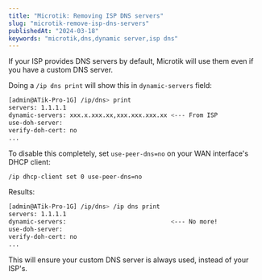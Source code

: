 ```yaml
---
title: "Microtik: Removing ISP DNS servers"
slug: "microtik-remove-isp-dns-servers"
publishedAt: "2024-03-18"
keywords: "microtik,dns,dynamic server,isp dns"
---
```


If your ISP provides DNS servers by default, Microtik will use them even if
you have a custom DNS server.

Doing a `/ip dns print` will show this in `dynamic-servers` field:
```sh
[admin@ATik-Pro-1G] /ip/dns> print
servers: 1.1.1.1
dynamic-servers: xxx.x.xxx.xx,xxx.xxx.xxx.xx <--- From ISP
use-doh-server:
verify-doh-cert: no
...
```

To disable this completely, set `use-peer-dns=no` on your WAN interface's DHCP
client:
```sh
/ip dhcp-client set 0 use-peer-dns=no
```

Results:
```sh
[admin@ATik-Pro-1G] /ip/dns> /ip dns print
servers: 1.1.1.1
dynamic-servers:                             <--- No more!
use-doh-server:
verify-doh-cert: no
...
```

This will ensure your custom DNS server is always used, instead of your ISP's.
